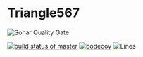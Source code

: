 # Triangle567
![Sonar Quality Gate](https://sonarcloud.io/api/project_badges/quality_gate?project=kxue4-Triangle%3Amaster)

[![build status of master](https://travis-ci.org/kxue4/Triangle567.svg?branch=master)](https://travis-ci.org/kxue4/Triangle567) [![codecov](https://codecov.io/gh/kxue4/Triangle567/branch/code-coverage/graph/badge.svg)](https://codecov.io/gh/kxue4/Triangle567) ![Lines](https://sonarcloud.io/api/project_badges/measure?project=kxue4-Triangle%3Amaster&metric=ncloc) 
